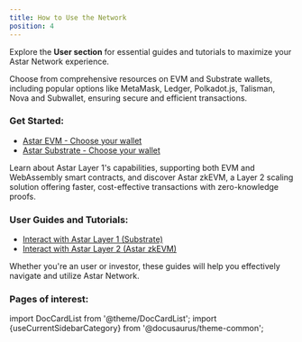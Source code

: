 ```yaml
---
title: How to Use the Network
position: 4
---
```


Explore the **User section** for essential guides and tutorials to maximize your Astar Network experience. 

Choose from comprehensive resources on EVM and Substrate wallets, including popular options like MetaMask, Ledger, Polkadot.js, Talisman, Nova and Subwallet, ensuring secure and efficient transactions. 

### Get Started:
- [Astar EVM - Choose your wallet](/docs/use/get-started/astar-evm-wallet/index.md)
- [Astar Substrate - Choose your wallet](/docs/use/get-started/astar-substrate-wallet/index.md)

Learn about Astar Layer 1's capabilities, supporting both EVM and WebAssembly smart contracts, and discover Astar zkEVM, a Layer 2 scaling solution offering faster, cost-effective transactions with zero-knowledge proofs. 

### User Guides and Tutorials:
- [Interact with Astar Layer 1 (Substrate)](/docs/use/how-to-guides/layer-1/index.md)
- [Interact with Astar Layer 2 (Astar zkEVM)](/docs/use/how-to-guides/layer-2/index.md)

Whether you're an user or investor, these guides will help you effectively navigate and utilize Astar Network.

### Pages of interest:

import DocCardList from '@theme/DocCardList';
import {useCurrentSidebarCategory} from '@docusaurus/theme-common';

<DocCardList items={useCurrentSidebarCategory().items}/>
